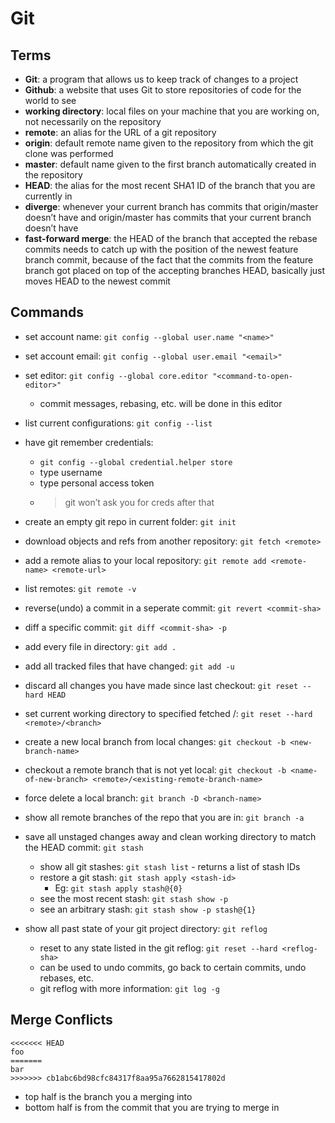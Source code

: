 # Git

## Terms
- **Git**: a program that allows us to keep track of changes to a project
- **Github**: a website that uses Git to store repositories of code for the world to see
- **working directory**: local files on your machine that you are working on, not necessarily on the repository
- **remote**: an alias for the URL of a git repository
- **origin**: default remote name given to the repository from which the git clone was performed
- **master**: default name given to the first branch automatically created in the repository
- **HEAD**: the alias for the most recent SHA1 ID of the branch that you are currently in
- **diverge**: whenever your current branch has commits that origin/master doesn’t have and origin/master has commits that your current branch doesn’t have
- **fast-forward merge**: the HEAD of the branch that accepted the rebase commits needs to catch up with the position of the newest feature branch commit, because of the fact that the commits from the feature branch got placed on top of the accepting branches HEAD, basically just moves HEAD to the newest commit

## Commands
- set account name: `git config --global user.name "<name>"`
- set account email: `git config --global user.email "<email>"`
- set editor: `git config --global core.editor "<command-to-open-editor>"`
  - commit messages, rebasing, etc. will be done in this editor
- list current configurations: `git config --list`
- have git remember credentials:
  - `git config --global credential.helper store`
  - type username
  - type personal access token
  - > git won’t ask you for creds after that
- create an empty git repo in current folder: `git init`
- download objects and refs from another repository: `git fetch <remote>`
- add a remote alias to your local repository: `git remote add <remote-name> <remote-url>`
- list remotes: `git remote -v`
- reverse(undo) a commit in a seperate commit: `git revert <commit-sha>`
- diff a specific commit: `git diff <commit-sha> -p`
- add every file in directory: `git add .`
- add all tracked files that have changed: `git add -u`
- discard all changes you have made since last checkout: `git reset --hard HEAD`
- set current working directory to specified fetched <remote>/<branch>: `git reset --hard <remote>/<branch>`
- create a new local branch from local changes: `git checkout -b <new-branch-name>`
- checkout a remote branch that is not yet local: `git checkout -b <name-of-new-branch> <remote>/<existing-remote-branch-name>`
- force delete a local branch: `git branch -D <branch-name>`
- show all remote branches of the repo that you are in: `git branch -a`
- save all unstaged changes away and clean working directory to match the HEAD commit: `git stash`
  - show all git stashes: `git stash list` - returns a list of stash IDs
  - restore a git stash: `git stash apply <stash-id>`
    - Eg: `git stash apply stash@{0}`
  - see the most recent stash: `git stash show -p`
  - see an arbitrary stash: `git stash show -p stash@{1}`

- show all past state of your git project directory: `git reflog`
  - reset to any state listed in the git reflog: `git reset --hard <reflog-sha>`
  - can be used to undo commits, go back to certain commits, undo rebases, etc.
  - git reflog with more information: `git log -g`

## Merge Conflicts
```
<<<<<<< HEAD
foo
=======
bar
>>>>>>> cb1abc6bd98cfc84317f8aa95a7662815417802d
```
  - top half is the branch you a merging into
  - bottom half is from the commit that you are trying to merge in
